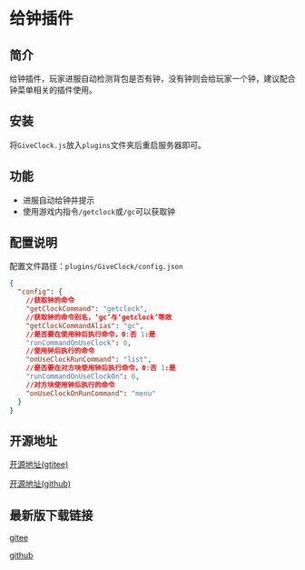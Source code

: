 # 给钟插件

## 简介

给钟插件，玩家进服自动检测背包是否有钟，没有钟则会给玩家一个钟，建议配合钟菜单相关的插件使用。

## 安装

将`GiveClock.js`放入`plugins`文件夹后重启服务器即可。

## 功能

- 进服自动给钟并提示
- 使用游戏内指令`/getclock`或`/gc`可以获取钟

## 配置说明

配置文件路径：`plugins/GiveClock/config.json`

```json
{
  "config": {
    //获取钟的命令
    "getClockCommand": "getclock",
    //获取钟的命令别名，‘gc’与‘getclock’等效
    "getClockCommandAlias": "gc",
    //是否要在使用钟后执行命令，0:否 1:是
    "runCommandOnUseClock": 0,
    //使用钟后执行的命令
    "onUseClockRunCommand": "list",
    //是否要在对方块使用钟后执行命令，0:否 1:是
    "runCommandOnUseClockOn": 0,
    //对方块使用钟后执行的命令
    "onUseClockOnRunCommand": "menu"
  }
}
```

## 开源地址

[开源地址(gtitee)](https://gitee.com/xclhove/LiteLoaderBDSPlugins-GiveClock)

[开源地址(github)](https://github.com/xclhove/LiteLoaderBDSPlugins-GiveClock)

## 最新版下载链接

[gitee](https://gitee.com/xclhove/LiteLoaderBDSPlugins-GiveClock/releases/download/v1.1.0/GiveClock.js)

[github](https://github.com/xclhove/LiteLoaderBDSPlugins-GiveClock/releases/latest/download/GiveClock.js)

